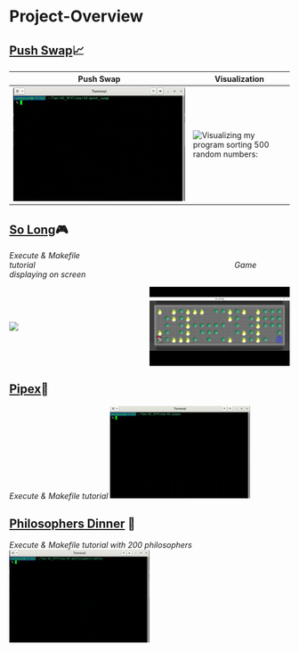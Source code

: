 # Project-Overview

## [Push Swap](https://github.com/Siuol7/42-push_swap.git)📈 

| Push Swap | Visualization |
|-----------|--------------|
| ![****Execute & Makefile tutorial***](assets/push_swap.gif) | ![***Visualizing my program sorting 500 random numbers:***](assets/push_swap%20visualize.gif) |



## [So Long](https://github.com/Siuol7/42-so_long.git)🎮
*Execute & Makefile tutorial*&nbsp;&nbsp;&nbsp;&nbsp;&nbsp;&nbsp;&nbsp;&nbsp;&nbsp;&nbsp;&nbsp;&nbsp;&nbsp;&nbsp;&nbsp;&nbsp;&nbsp;&nbsp;&nbsp;&nbsp;&nbsp;&nbsp;&nbsp;&nbsp;&nbsp;&nbsp;&nbsp;&nbsp;&nbsp;&nbsp;&nbsp;&nbsp;&nbsp;&nbsp;&nbsp;&nbsp;&nbsp;&nbsp;&nbsp;&nbsp;&nbsp;&nbsp;&nbsp;&nbsp;&nbsp;&nbsp;&nbsp;&nbsp;&nbsp;&nbsp;&nbsp;&nbsp;&nbsp;&nbsp;&nbsp;&nbsp;&nbsp;&nbsp;&nbsp;&nbsp;&nbsp;&nbsp;&nbsp;&nbsp;&nbsp;&nbsp;&nbsp;&nbsp;&nbsp;&nbsp;&nbsp;&nbsp;&nbsp;&nbsp;&nbsp;&nbsp;&nbsp;&nbsp;&nbsp;&nbsp;&nbsp;&nbsp;&nbsp;&nbsp;&nbsp;&nbsp;&nbsp;&nbsp;&nbsp;&nbsp; *Game displaying on screen*
<div style="display: flex !important; align-items: center; width: 100%;">
  <img src="assets/so_long.gif" style="width: 50% !important; margin-right: 10px;">
  <img src="assets/game.gif" style="width: 50% !important; margin-left: 10px;">
</div>

## [Pipex](https://github.com/Siuol7/42-pipex.git)🔧
*Execute & Makefile tutorial*
<img src= "assets/pipex.gif" style = "width : 50%;">

## [Philosophers Dinner](https://github.com/Siuol7/42-philosophers.git) 🍴
*Execute & Makefile tutorial with 200 philosophers*
<img src= "assets/philo.gif" style = "width : 50%;">
